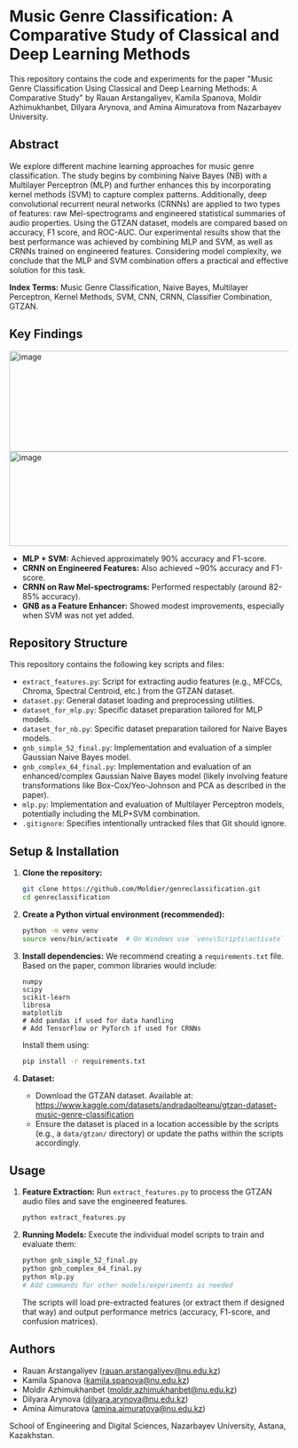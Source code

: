 # Music Genre Classification: A Comparative Study of Classical and Deep Learning Methods

This repository contains the code and experiments for the paper "Music Genre Classification Using Classical and Deep Learning Methods: A Comparative Study" by Rauan Arstangaliyev, Kamila Spanova, Moldir Azhimukhanbet, Dilyara Arynova, and Amina Aimuratova from Nazarbayev University.

## Abstract

We explore different machine learning approaches for music genre classification. The study begins by combining Naive Bayes (NB) with a Multilayer Perceptron (MLP) and further enhances this by incorporating kernel methods (SVM) to capture complex patterns. Additionally, deep convolutional recurrent neural networks (CRNNs) are applied to two types of features: raw Mel-spectrograms and engineered statistical summaries of audio properties. Using the GTZAN dataset, models are compared based on accuracy, F1 score, and ROC-AUC. Our experimental results show that the best performance was achieved by combining MLP and SVM, as well as CRNNs trained on engineered features. Considering model complexity, we conclude that the MLP and SVM combination offers a practical and effective solution for this task.

**Index Terms:** Music Genre Classification, Naive Bayes, Multilayer Perceptron, Kernel Methods, SVM, CNN, CRNN, Classifier Combination, GTZAN.

## Key Findings


<img width="1060" height="181" alt="image" src="https://github.com/user-attachments/assets/dc898322-4e8c-4036-88c0-49fa9518cb74" />
<img width="740" height="170" alt="image" src="https://github.com/user-attachments/assets/27ff43ec-4f76-4d40-bba6-b929094bd7ff" />


*   **MLP + SVM:** Achieved approximately 90% accuracy and F1-score.
*   **CRNN on Engineered Features:** Also achieved ~90% accuracy and F1-score. 
*   **CRNN on Raw Mel-spectrograms:** Performed respectably (around 82-85% accuracy).
*   **GNB as a Feature Enhancer:** Showed modest improvements, especially when SVM was not yet added.

## Repository Structure

This repository contains the following key scripts and files:

*   `extract_features.py`: Script for extracting audio features (e.g., MFCCs, Chroma, Spectral Centroid, etc.) from the GTZAN dataset.
*   `dataset.py`: General dataset loading and preprocessing utilities.
*   `dataset_for_mlp.py`: Specific dataset preparation tailored for MLP models.
*   `dataset_for_nb.py`: Specific dataset preparation tailored for Naive Bayes models.
*   `gnb_simple_52_final.py`: Implementation and evaluation of a simpler Gaussian Naive Bayes model.
*   `gnb_complex_64_final.py`: Implementation and evaluation of an enhanced/complex Gaussian Naive Bayes model (likely involving feature transformations like Box-Cox/Yeo-Johnson and PCA as described in the paper).
*   `mlp.py`: Implementation and evaluation of Multilayer Perceptron models, potentially including the MLP+SVM combination.
*   `.gitignore`: Specifies intentionally untracked files that Git should ignore.


## Setup & Installation

1.  **Clone the repository:**
    ```bash
    git clone https://github.com/Moldier/genreclassification.git
    cd genreclassification
    ```

2.  **Create a Python virtual environment (recommended):**
    ```bash
    python -m venv venv
    source venv/bin/activate  # On Windows use `venv\Scripts\activate`
    ```

3.  **Install dependencies:**
    We recommend creating a `requirements.txt` file. Based on the paper, common libraries would include:
    ```
    numpy
    scipy
    scikit-learn
    librosa
    matplotlib
    # Add pandas if used for data handling
    # Add TensorFlow or PyTorch if used for CRNNs
    ```
    Install them using:
    ```bash
    pip install -r requirements.txt
    ```

4.  **Dataset:**
    *   Download the GTZAN dataset. Available at: https://www.kaggle.com/datasets/andradaolteanu/gtzan-dataset-music-genre-classification
    *   Ensure the dataset is placed in a location accessible by the scripts (e.g., a `data/gtzan/` directory) or update the paths within the scripts accordingly.

## Usage

1.  **Feature Extraction:**
    Run `extract_features.py` to process the GTZAN audio files and save the engineered features.
    ```bash
    python extract_features.py
    ```
    
2.  **Running Models:**
    Execute the individual model scripts to train and evaluate them:
    ```bash
    python gnb_simple_52_final.py
    python gnb_complex_64_final.py
    python mlp.py
    # Add commands for other models/experiments as needed
    ```
    The scripts will load pre-extracted features (or extract them if designed that way) and output performance metrics (accuracy, F1-score, and confusion matrices).

## Authors

*   Rauan Arstangaliyev (rauan.arstangaliyev@nu.edu.kz)
*   Kamila Spanova (kamila.spanova@nu.edu.kz)
*   Moldir Azhimukhanbet (moldir.azhimukhanbet@nu.edu.kz)
*   Dilyara Arynova (dilyara.arynova@nu.edu.kz)
*   Amina Aimuratova (amina.aimuratova@nu.edu.kz)

School of Engineering and Digital Sciences, Nazarbayev University, Astana, Kazakhstan.
